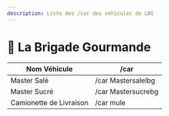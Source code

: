 ```yaml
---
description: Liste des /car des véhicules de LBG
---
```


# 🌮 La Brigade Gourmande

| Nom Véhicule            | /car               |
| ----------------------- | ------------------ |
| Master Salé             | /car Mastersalelbg |
| Master Sucré            | /car Mastersucrebg |
| Camionette de Livraison | /car mule          |
